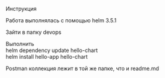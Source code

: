Инструкция

Работа выполнялась с помощью helm 3.5.1

Зайти в папку devops  

Выполнить  
helm dependency update hello-chart  
helm install hello-app hello-chart

Postman коллекция лежит в той же папке, что и readme.md